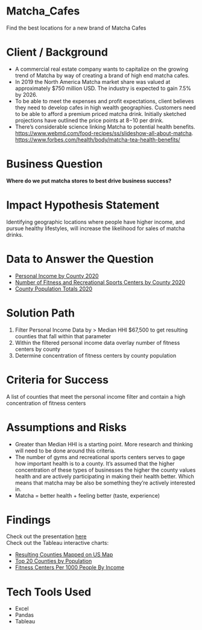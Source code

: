 # Matcha_Cafes
Find the best locations for a new brand of Matcha Cafes

# Client / Background
- A commercial real estate company wants to capitalize on the growing trend of Matcha by way of creating a brand of high end matcha cafes. 
- In 2019 the North America Matcha market share was valued at approximately $750 million USD. The industry is expected to gain 7.5% by 2026. 
- To be able to meet the expenses and profit expectations, client believes they need to develop cafes in high wealth geographies. Customers need to be able to afford a premium priced matcha drink. Initially sketched projections have outlined the price points at $8-$10 per drink.
- There’s considerable science linking Matcha to potential health benefits. https://www.webmd.com/food-recipes/ss/slideshow-all-about-matcha.  https://www.forbes.com/health/body/matcha-tea-health-benefits/

# Business Question 
**Where do we put matcha stores to best drive business success?**

# Impact Hypothesis Statement
Identifying geographic locations where people have higher income, and pursue healthy lifestyles, will increase the likelihood for sales of matcha drinks. 

# Data to Answer the Question
- [Personal Income by County 2020 ](https://www.bea.gov/data/income-saving/personal-income-county-metro-and-other-areas)
- [Number of Fitness and Recreational Sports Centers by County 2020](https://www.naics.com/naics-code-description/?code=713940)
- [County Population Totals 2020](https://www.census.gov/data/tables/time-series/demo/popest/2020s-counties-total.html)

# Solution Path
1. Filter Personal Income Data by > Median HHI $67,500 to get resulting counties that fall within that parameter
2. Within the filtered personal income data overlay number of fitness centers by county
3. Determine concentration of fitness centers by county population

# Criteria for Success
A list of counties that meet the personal income filter and contain a high concentration of fitness centers

# Assumptions and Risks 
- Greater than Median HHI is a starting point. More research and thinking will need to be done around this criteria. 
- The number of gyms and recreational sports centers serves to gage how important health is to a county. It’s assumed that the higher concentration of these types of businesses the higher the county values health and are actively participating in making their health better.  Which means that matcha may be also be something they’re actively interested in. 
- Matcha = better health  + feeling better (taste, experience) 

# Findings
Check out the presentation [here](https://github.com/Jenni-Hawk/Matcha_Cafes/blob/main/Matcha_Presentation.pdf)
<br>Check out the Tableau interactive charts: 
- [Resulting Counties Mapped on US Map](https://public.tableau.com/app/profile/jenni2472/viz/MatchaWork/Counties)
- [Top 20 Counties by Population](https://public.tableau.com/app/profile/jenni2472/viz/MatchaWork/Top20CountiesByPopulation)
- [Fitness Centers Per 1000 People By Income](https://public.tableau.com/app/profile/jenni2472/viz/FitnessCentersIncome/FitnessIncome)

# Tech Tools Used
- Excel
- Pandas
- Tableau










